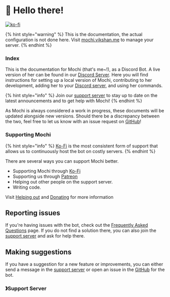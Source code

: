 # 👋 Hello there!

[![ko-fi](https://ko-fi.com/img/githubbutton\_sm.svg)](https://ko-fi.com/vikshan)

{% hint style="warning" %}
This is the documentation, the actual configuration is not done here. Visit [mochi.vikshan.me](https://mochi.vikshan.me) to manage your server.
{% endhint %}

### Index

This is the documentation for Mochi (that's me\~!), as a Discord Bot. A live version of her can be found in our [Discord Server](https://discord.gg/uMgS9evnmv). Here you will find instructions for setting up a local version of Mochi, contributing to her development, adding her to your [Discord server](https://discord.gg/uMgS9evnmv), and using her commands.

{% hint style="info" %}
Join our [support server](https://discord.gg/uMgS9evnmv) to stay up to date on the latest announcements and to get help with Mochi!
{% endhint %}

As Mochi is always considered a work in progress, these documents will be updated alongside new versions. Should there be a discrepancy between the two, feel free to let us know with an issue request on [GitHub](https://github.com/vixshan/mochi)!

### Supporting Mochi

{% hint style="info" %}
[Ko-Fi](https://ko-fi.com/vikshan) is the most consistent form of support that allows us to continuously host the bot on costly servers.
{% endhint %}

There are several ways you can support Mochi better.

* Supporting Mochi through [Ko-Fi](https://ko-fi.com/vikshan)
* Supporting us through [Patreon](https://patreon.com/vikshan)
* Helping out other people on the support server.
* Writing code.

Visit [Helping out](mochi/about/helping-out.md) and [Donating](mochi/about/donating.md) for more information

## Reporting issues

If you're having issues with the bot, check out the [Frequent](broken-reference/)[ly Asked Questions](others/faq.md) page. If you do not find a solution there, you can also join the [support server](https://discord.gg/uMgS9evnmv) and ask for help there.

## Making suggestions

If you have a suggestion for a new feature or improvements, you can either send a message in the [support server](https://discord.gg/uMgS9evnmv) or open an issue in the [GitHub](https://github.com/vixshan/mochi/issues) for the bot.

### <img src="https://cdn.discordapp.com/emojis/1036083490292244493.png" alt="" data-size="line">》Support Server

<figure><img src="https://invidget.switchblade.xyz/uMgS9evnmv" alt=""><figcaption></figcaption></figure>
